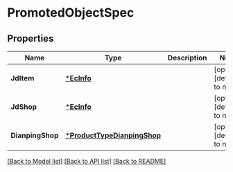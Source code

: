 # PromotedObjectSpec

## Properties
Name | Type | Description | Notes
------------ | ------------- | ------------- | -------------
**JdItem** | [***EcInfo**](ec_info.md) |  | [optional] [default to null]
**JdShop** | [***EcInfo**](ec_info.md) |  | [optional] [default to null]
**DianpingShop** | [***ProductTypeDianpingShop**](product_type_dianping_shop.md) |  | [optional] [default to null]

[[Back to Model list]](../README.md#documentation-for-models) [[Back to API list]](../README.md#documentation-for-api-endpoints) [[Back to README]](../README.md)


